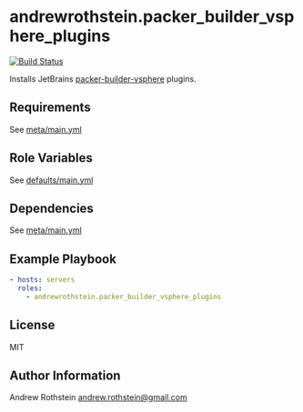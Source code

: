 andrewrothstein.packer_builder_vsphere_plugins
=========
[![Build Status](https://travis-ci.org/andrewrothstein/ansible-packer_builder_vsphere_plugins.svg?branch=master)](https://travis-ci.org/andrewrothstein/ansible-packer_builder_vsphere_plugins)

Installs JetBrains [packer-builder-vsphere](https://github.com/jetbrains-infra/packer-builder-vsphere) plugins.

Requirements
------------

See [meta/main.yml](meta/main.yml)

Role Variables
--------------

See [defaults/main.yml](defaults/main.yml)

Dependencies
------------

See [meta/main.yml](meta/main.yml)

Example Playbook
----------------

```yml
- hosts: servers
  roles:
    - andrewrothstein.packer_builder_vsphere_plugins
```

License
-------

MIT

Author Information
------------------

Andrew Rothstein <andrew.rothstein@gmail.com>
